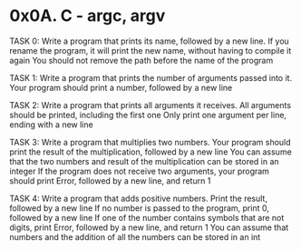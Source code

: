 # 0x0A. C - argc, argv

TASK 0: Write a program that prints its name, followed by a new line.
If you rename the program, it will print the new name, without having to compile it again
You should not remove the path before the name of the program

TASK 1: Write a program that prints the number of arguments passed into it.
Your program should print a number, followed by a new line

TASK 2: Write a program that prints all arguments it receives.
All arguments should be printed, including the first one
Only print one argument per line, ending with a new line

TASK 3: Write a program that multiplies two numbers.
Your program should print the result of the multiplication, followed by a new line
You can assume that the two numbers and result of the multiplication can be stored in an integer
If the program does not receive two arguments, your program should print Error, followed by a new line, and return 1

TASK 4: Write a program that adds positive numbers.
Print the result, followed by a new line
If no number is passed to the program, print 0, followed by a new line
If one of the number contains symbols that are not digits, print Error, followed by a new line, and return 1
You can assume that numbers and the addition of all the numbers can be stored in an int
